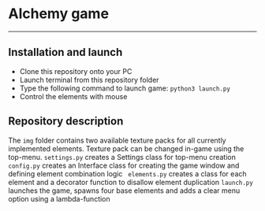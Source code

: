 # Alchemy game
__________________________

## Installation and launch
* Clone this repository onto your PC
* Launch terminal from this repository folder
* Type the following command to launch game:
  ``` python3 launch.py ```
* Control the elements with mouse

## Repository description
The ```img``` folder contains two available texture packs for all currently implemented elements. Texture pack can be changed in-game using the top-menu.
 ``` settings.py ``` creates a Settings class for top-menu creation
 ``` config.py ``` creates an Interface class for creating the game window and defining element combination logic
 ``` elements.py``` creates a class for each element and a decorator function to disallow element duplication
 ``` launch.py ``` launches the game, spawns four base elements and adds a clear menu option using a lambda-function
